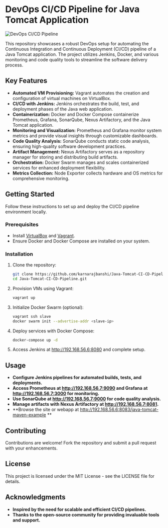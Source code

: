 # DevOps CI/CD Pipeline for Java Tomcat Application

![DevOps CI/CD Pipeline](https://placehold.it/800x400)

This repository showcases a robust DevOps setup for automating the Continuous Integration and Continuous Deployment (CI/CD) pipeline of a Java Tomcat application. The project utilizes Jenkins, Docker, and various monitoring and code quality tools to streamline the software delivery process.

## Key Features

- **Automated VM Provisioning:** Vagrant automates the creation and configuration of virtual machines on VirtualBox.
- **CI/CD with Jenkins:** Jenkins orchestrates the build, test, and deployment phases of the Java web application.
- **Containerization:** Docker and Docker Compose containerize Prometheus, Grafana, SonarQube, Nexus Artifactory, and the Java Tomcat application.
- **Monitoring and Visualization:** Prometheus and Grafana monitor system metrics and provide visual insights through customizable dashboards.
- **Code Quality Analysis:** SonarQube conducts static code analysis, ensuring high-quality software development practices.
- **Artifact Management:** Nexus Artifactory serves as a repository manager for storing and distributing build artifacts.
- **Orchestration:** Docker Swarm manages and scales containerized services for enhanced deployment flexibility.
- **Metrics Collection:** Node Exporter collects hardware and OS metrics for comprehensive monitoring.

## Getting Started

Follow these instructions to set up and deploy the CI/CD pipeline environment locally.

### Prerequisites

- Install [VirtualBox](https://www.virtualbox.org/) and [Vagrant](https://www.vagrantup.com/).
- Ensure Docker and Docker Compose are installed on your system.

### Installation

1. Clone the repository:
   ```bash
   git clone https://github.com/karnarajbanshi/Java-Tomcat-CI-CD-Pipeline.git
   cd Java-Tomcat-CI-CD-Pipeline.git

2. Provision VMs using Vagrant:
    ```bash
    vagrant up
    
3. Initialize Docker Swarm (optional):
   ```bash
   vagrant ssh slave
   docker swarm init --advertise-addr <slave-ip>

4. Deploy services with Docker Compose:
   ```bash
   docker-compose up -d

5. Access Jenkins at http://192.168.56.6:8080 and complete setup.

## Usage 
- **Configure Jenkins pipelines for automated builds, tests, and deployments.**
- **Access Prometheus at http://192.168.56.7:9090 and Grafana at http://192.168.56.7:3000 for monitoring.**
- **Use SonarQube at http://192.168.56.7:9000 for code quality analysis.**
- **Manage artifacts with Nexus Artifactory at http://192.168.56.7:8081.**
- **Browse the site or webapp at http://192.168.56.6:8083/java-tomcat-maven-example **

## Contributing
Contributions are welcome! Fork the repository and submit a pull request with your enhancements.

## License
This project is licensed under the MIT License - see the LICENSE file for details.

## Acknowledgments
- **Inspired by the need for scalable and efficient CI/CD pipelines.**
- **Thanks to the open-source community for providing invaluable tools and support.**
  

